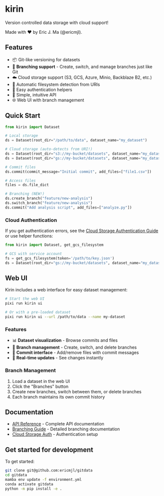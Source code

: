 # kirin

Version controlled data storage with cloud support!

Made with ❤️ by Eric J. Ma (@ericmjl).

## Features

- 📦 Git-like versioning for datasets
- 🌿 **Branching support** - Create, switch, and manage branches just like Git
- ☁️ Cloud storage support (S3, GCS, Azure, Minio, Backblaze B2, etc.)
- 🔄 Automatic filesystem detection from URIs
- 🔐 Easy authentication helpers
- 🚀 Simple, intuitive API
- 🌐 Web UI with branch management

## Quick Start

```python
from kirin import Dataset

# Local storage
ds = Dataset(root_dir="/path/to/data", dataset_name="my_dataset")

# Cloud storage (auto-detects from URI!)
ds = Dataset(root_dir="s3://my-bucket/datasets", dataset_name="my_dataset")
ds = Dataset(root_dir="gs://my-bucket/datasets", dataset_name="my_dataset")

# Commit files
ds.commit(commit_message="Initial commit", add_files=["file1.csv"])

# Access files
files = ds.file_dict

# Branching (NEW!)
ds.create_branch("feature/new-analysis")
ds.switch_branch("feature/new-analysis")
ds.commit("Add analysis script", add_files=["analyze.py"])
```

### Cloud Authentication

If you get authentication errors, see the [Cloud Storage Authentication Guide](docs/cloud-storage-auth.md) or use helper functions:

```python
from kirin import Dataset, get_gcs_filesystem

# GCS with service account
fs = get_gcs_filesystem(token='/path/to/key.json')
ds = Dataset(root_dir="gs://my-bucket/datasets", dataset_name="my_dataset", fs=fs)
```

## Web UI

Kirin includes a web interface for easy dataset management:

```bash
# Start the web UI
pixi run kirin ui

# Or with a pre-loaded dataset
pixi run kirin ui --url /path/to/data --name my-dataset
```

### Features
- 📊 **Dataset visualization** - Browse commits and files
- 🌿 **Branch management** - Create, switch, and delete branches
- 📝 **Commit interface** - Add/remove files with commit messages
- 🔄 **Real-time updates** - See changes instantly

### Branch Management
1. Load a dataset in the web UI
2. Click the "Branches" button
3. Create new branches, switch between them, or delete branches
4. Each branch maintains its own commit history

## Documentation

- [API Reference](docs/api.md) - Complete API documentation
- [Branching Guide](docs/branching.md) - Detailed branching documentation
- [Cloud Storage Auth](docs/cloud-storage-auth.md) - Authentication setup

## Get started for development

To get started:

```bash
git clone git@github.com:ericmjl/gitdata
cd gitdata
mamba env update -f environment.yml
conda activate gitdata
python -m pip install -e .
```
